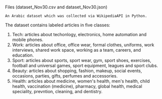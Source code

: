 Files (dataset_Nov30.csv and dataset_Nov30.json)
  
    An Arabic dataset which was collected via WikipediaAPI in Python.

The dataset contains labeled articles in five classes:
1. Tech: articles about techonlogy, electronics, home automation and mobile phones.
2. Work: articles about office, office wear, formal clothes, uniforms, work interviews, shared work space, working as a team, careers, and education.
3. Sport: articles about sports, sport wear, gym, sport shoes, exercises, football and universal games, sport equipment, leagues and sport clubs.
4. Beauty: articles about shopping, fashion, makeup, social events, occasions, parties, gifts, perfumes and accessories.
5. Health: articles about medicine, women's health, men's health, child health, vaccination (medicine), pharmacy, global health, medical speciality, prevntion, cleaning, and dentistry.
